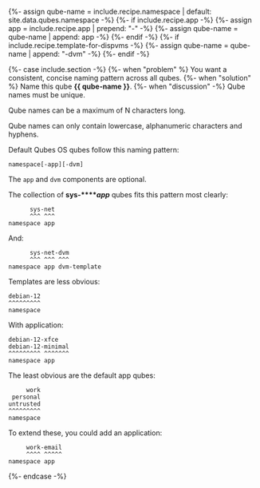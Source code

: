 {%- assign qube-name = include.recipe.namespace | default: site.data.qubes.namespace -%}
{%- if include.recipe.app -%}
  {%- assign app = include.recipe.app | prepend: "-" -%}
  {%- assign qube-name = qube-name | append: app -%}
{%- endif -%}
{%- if include.recipe.template-for-dispvms -%}
  {%- assign qube-name = qube-name | append: "-dvm" -%}
{%- endif -%}

{%- case include.section -%}
  {%- when "problem" %}
You want a consistent, concise naming pattern across all qubes.
  {%- when "solution" %}
Name this qube **{{ qube-name }}**.
  {%- when "discussion" -%}
Qube names must be unique.

Qube names can be a maximum of N characters long.

Qube names can only contain lowercase, alphanumeric characters and hyphens.

Default Qubes OS qubes follow this naming pattern:

`namespace[-app][-dvm]`

The `app` and `dvm` components are optional.

The collection of **sys-****_app_** qubes fits this pattern most clearly:

```
      sys-net
      ^^^ ^^^
namespace app
```

And:

``` 
      sys-net-dvm
      ^^^ ^^^ ^^^
namespace app dvm-template
```

Templates are less obvious:

```
debian-12
^^^^^^^^^
namespace
```

With application:
```
debian-12-xfce
debian-12-minimal
^^^^^^^^^ ^^^^^^^
namespace app
```

The least obvious are the default app qubes:

```
     work
 personal
untrusted
^^^^^^^^^
namespace
```

To extend these, you could add an application:

```
     work-email
     ^^^^ ^^^^^
namespace app
```

{%- endcase -%}
